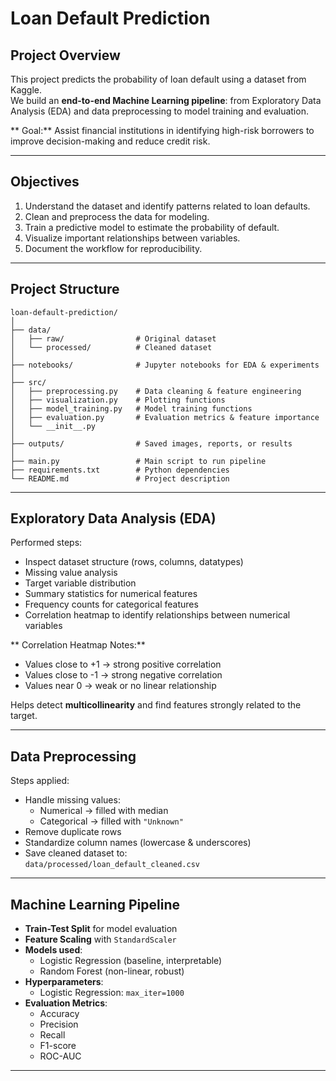 #  Loan Default Prediction

##  Project Overview
This project predicts the probability of loan default using a dataset from Kaggle.  
We build an **end-to-end Machine Learning pipeline**: from Exploratory Data Analysis (EDA) and data preprocessing to model training and evaluation.

** Goal:** Assist financial institutions in identifying high-risk borrowers to improve decision-making and reduce credit risk.

---

##  Objectives
1. Understand the dataset and identify patterns related to loan defaults.
2. Clean and preprocess the data for modeling.
3. Train a predictive model to estimate the probability of default.
4. Visualize important relationships between variables.
5. Document the workflow for reproducibility.

---

##  Project Structure

```
loan-default-prediction/
│
├── data/
│   ├── raw/                # Original dataset
│   └── processed/          # Cleaned dataset
│
├── notebooks/              # Jupyter notebooks for EDA & experiments
│
├── src/
│   ├── preprocessing.py    # Data cleaning & feature engineering
│   ├── visualization.py    # Plotting functions
│   ├── model_training.py   # Model training functions
│   ├── evaluation.py       # Evaluation metrics & feature importance
│   └── __init__.py
│
├── outputs/                # Saved images, reports, or results
│
├── main.py                 # Main script to run pipeline
├── requirements.txt        # Python dependencies
└── README.md               # Project description
```

---

##  Exploratory Data Analysis (EDA)

Performed steps:
- Inspect dataset structure (rows, columns, datatypes)
- Missing value analysis
- Target variable distribution
- Summary statistics for numerical features
- Frequency counts for categorical features
- Correlation heatmap to identify relationships between numerical variables

** Correlation Heatmap Notes:**  
- Values close to +1 → strong positive correlation  
- Values close to -1 → strong negative correlation  
- Values near 0 → weak or no linear relationship  

 Helps detect **multicollinearity** and find features strongly related to the target.

---

##  Data Preprocessing

Steps applied:
- Handle missing values:
  - Numerical → filled with median
  - Categorical → filled with `"Unknown"`
- Remove duplicate rows
- Standardize column names (lowercase & underscores)
- Save cleaned dataset to:  
  `data/processed/loan_default_cleaned.csv`

---

##  Machine Learning Pipeline

- **Train-Test Split** for model evaluation
- **Feature Scaling** with `StandardScaler`
- **Models used**:
  - Logistic Regression (baseline, interpretable)
  - Random Forest (non-linear, robust)
- **Hyperparameters**:
  - Logistic Regression: `max_iter=1000`
- **Evaluation Metrics**:
  - Accuracy
  - Precision
  - Recall
  - F1-score
  - ROC-AUC

---